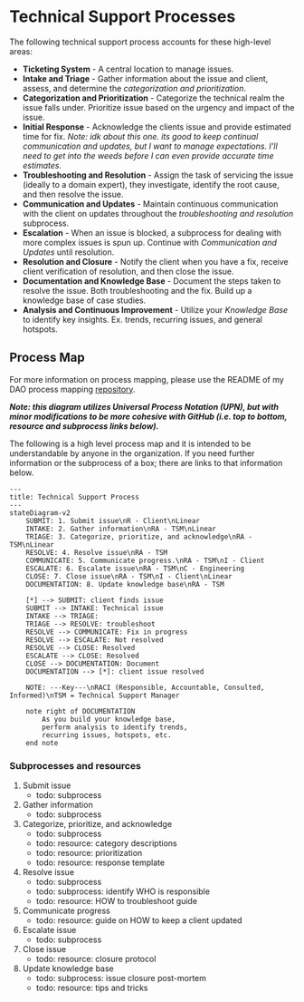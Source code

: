 # Technical Support Processes

The following technical support process accounts for these high-level areas:

- **Ticketing System** - A central location to manage issues.
- **Intake and Triage** - Gather information about the issue and client, assess, and determine the *categorization and prioritization*.
- **Categorization and Prioritization** - Categorize the technical realm the issue falls under. Prioritize issue based on the urgency and impact of the issue.
- **Initial Response** - Acknowledge the clients issue and provide estimated time for fix. *Note: idk about this one. its good to keep continual communication and updates, but I want to manage expectations. I'll need to get into the weeds before I can even provide accurate time estimates.*
- **Troubleshooting and Resolution** - Assign the task of servicing the issue (ideally to a domain expert), they investigate, identify the root cause, and then resolve the issue.
- **Communication and Updates** - Maintain continuous communication with the client on updates throughout the *troubleshooting and resolution* subprocess.
- **Escalation** - When an issue is blocked, a subprocess for dealing with more complex issues is spun up. Continue with *Communication and Updates* until resolution.
- **Resolution and Closure** - Notify the client when you have a fix, receive client verification of resolution, and then close the issue.
- **Documentation and Knowledge Base** - Document the steps taken to resolve the issue. Both troubleshooting and the fix. Build up a knowledge base of case studies.
- **Analysis and Continuous Improvement** - Utilize your *Knowledge Base* to identify key insights. Ex. trends, recurring issues, and general hotspots.

## Process Map

For more information on process mapping, please use the README of my DAO process mapping [repository](https://github.com/sbvegan/dao-process-mapping).

***Note: this diagram utilizes Universal Process Notation (UPN), but with minor modifications to be more cohesive with GitHub (i.e. top to bottom, resource and subprocess links below).***

The following is a high level process map and it is intended to be understandable by anyone in the organization. If you need further information or the subprocess of a box; there are links to that information below.

```mermaid
---
title: Technical Support Process
---
stateDiagram-v2
    SUBMIT: 1. Submit issue\nR - Client\nLinear
    INTAKE: 2. Gather information\nRA - TSM\nLinear
    TRIAGE: 3. Categorize, prioritize, and acknowledge\nRA - TSM\nLinear
    RESOLVE: 4. Resolve issue\nRA - TSM
    COMMUNICATE: 5. Communicate progress.\nRA - TSM\nI - Client
    ESCALATE: 6. Escalate issue\nRA - TSM\nC - Engineering
    CLOSE: 7. Close issue\nRA - TSM\nI - Client\nLinear
    DOCUMENTATION: 8. Update knowledge base\nRA - TSM

    [*] --> SUBMIT: client finds issue
    SUBMIT --> INTAKE: Technical issue
    INTAKE --> TRIAGE: 
    TRIAGE --> RESOLVE: troubleshoot
    RESOLVE --> COMMUNICATE: Fix in progress
    RESOLVE --> ESCALATE: Not resolved
    RESOLVE --> CLOSE: Resolved
    ESCALATE --> CLOSE: Resolved
    CLOSE --> DOCUMENTATION: Document
    DOCUMENTATION --> [*]: client issue resolved

    NOTE: ---Key---\nRACI (Responsible, Accountable, Consulted, Informed)\nTSM = Technical Support Manager

    note right of DOCUMENTATION
        As you build your knowledge base,
        perform analysis to identify trends,
        recurring issues, hotspots, etc.
    end note
```

### Subprocesses and resources

1. Submit issue
    - todo: subprocess
2. Gather information
    - todo: subprocess
3. Categorize, prioritize, and acknowledge
    - todo: subprocess
    - todo: resource: category descriptions
    - todo: resource: prioritization
    - todo: resource: response template
4. Resolve issue
    - todo: subprocess
    - todo: subprocess: identify WHO is responsible
    - todo: resource: HOW to troubleshoot guide
5. Communicate progress
    - todo: resource: guide on HOW to keep a client updated 
6. Escalate issue
    - todo: subprocess
7. Close issue
    - todo: resource: closure protocol
8. Update knowledge base
    - todo: subprocess: issue closure post-mortem
    - todo: resource: tips and tricks